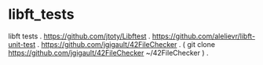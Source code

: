 # libft_tests
libft tests . 
https://github.com/jtoty/Libftest . 
https://github.com/alelievr/libft-unit-test . 
https://github.com/jgigault/42FileChecker . 
( git clone https://github.com/jgigault/42FileChecker ~/42FileChecker ) . 
